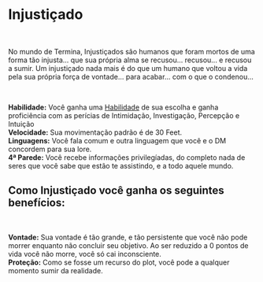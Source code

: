 # Injustiçado

<br>

No mundo de Termina, Injustiçados são humanos que foram mortos de uma forma tão injusta... que sua própria alma se recusou... recusou... e recusou a sumir. Um injustiçado nada mais é do que um humano que voltou a vida pela sua própria força de vontade... para acabar... com o que o condenou...

<br>

**Habilidade:** Você ganha uma [Habilidade](../../../src/pages/players/feats.html) de sua escolha e ganha proficiência com as perícias de Intimidação, Investigação, Percepção e Intuição<br>
**Velocidade:** Sua movimentação padrão é de 30 Feet.<br>
**Linguagens:** Você fala comum e outra linguagem que você e o DM concordem para sua lore. <br>
**4ª Parede:** Você recebe informações privilegíadas, do completo nada de seres que você sabe que estão te assistindo, e a todo aquele mundo. <br>

## Como Injustiçado você ganha os seguintes benefícios:

<br>

**Vontade:** Sua vontade é tão grande, e tão persistente que você não pode morrer enquanto não concluir seu objetivo. Ao ser reduzido a 0 pontos de vida você não morre, você só cai inconsciente. <br>
**Proteção:** Como se fosse um recurso do plot, você pode a qualquer momento sumir da realidade.